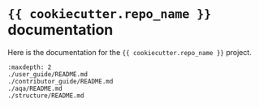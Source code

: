 # `{{ cookiecutter.repo_name }}` documentation

Here is the documentation for the `{{ cookiecutter.repo_name }}` project.

```{toctree}
:maxdepth: 2
./user_guide/README.md
./contributor_guide/README.md
./aqa/README.md
./structure/README.md
```
